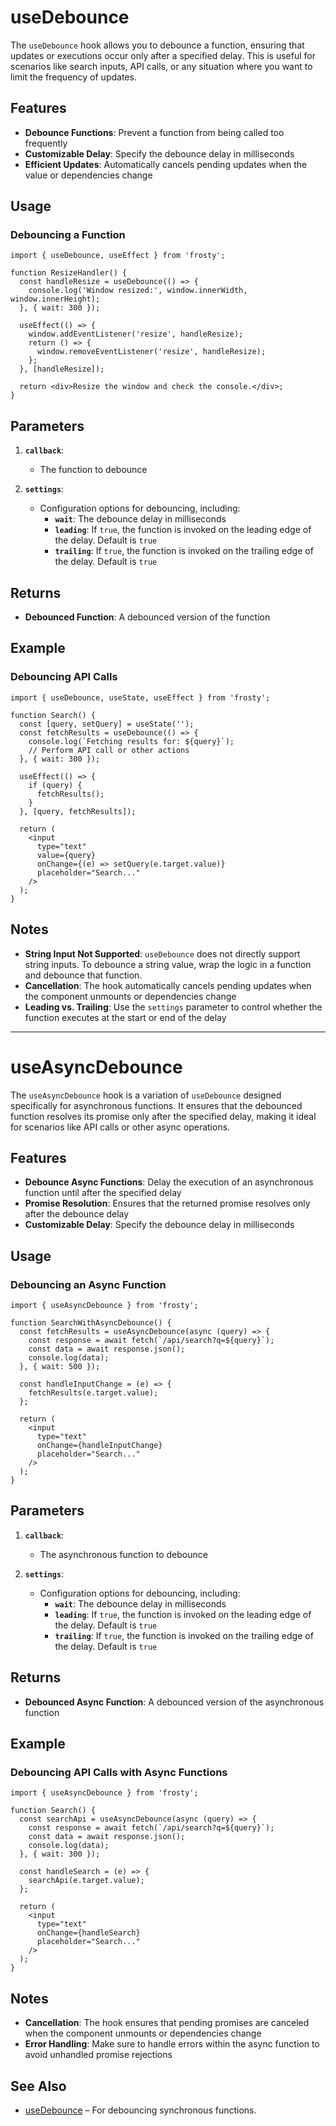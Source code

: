 # useDebounce

The `useDebounce` hook allows you to debounce a function, ensuring that updates or executions occur only after a specified delay. This is useful for scenarios like search inputs, API calls, or any situation where you want to limit the frequency of updates.

## Features

- **Debounce Functions**: Prevent a function from being called too frequently
- **Customizable Delay**: Specify the debounce delay in milliseconds
- **Efficient Updates**: Automatically cancels pending updates when the value or dependencies change

## Usage

### Debouncing a Function

```tsx
import { useDebounce, useEffect } from 'frosty';

function ResizeHandler() {
  const handleResize = useDebounce(() => {
    console.log('Window resized:', window.innerWidth, window.innerHeight);
  }, { wait: 300 });

  useEffect(() => {
    window.addEventListener('resize', handleResize);
    return () => {
      window.removeEventListener('resize', handleResize);
    };
  }, [handleResize]);

  return <div>Resize the window and check the console.</div>;
}
```

## Parameters

1. **`callback`**:  
   - The function to debounce

2. **`settings`**:  
   - Configuration options for debouncing, including:
     - **`wait`**: The debounce delay in milliseconds
     - **`leading`**: If `true`, the function is invoked on the leading edge of the delay. Default is `true`
     - **`trailing`**: If `true`, the function is invoked on the trailing edge of the delay. Default is `true`

## Returns

- **Debounced Function**: A debounced version of the function

## Example

### Debouncing API Calls

```tsx
import { useDebounce, useState, useEffect } from 'frosty';

function Search() {
  const [query, setQuery] = useState('');
  const fetchResults = useDebounce(() => {
    console.log(`Fetching results for: ${query}`);
    // Perform API call or other actions
  }, { wait: 300 });

  useEffect(() => {
    if (query) {
      fetchResults();
    }
  }, [query, fetchResults]);

  return (
    <input
      type="text"
      value={query}
      onChange={(e) => setQuery(e.target.value)}
      placeholder="Search..."
    />
  );
}
```

## Notes

- **String Input Not Supported**: `useDebounce` does not directly support string inputs. To debounce a string value, wrap the logic in a function and debounce that function.
- **Cancellation**: The hook automatically cancels pending updates when the component unmounts or dependencies change
- **Leading vs. Trailing**: Use the `settings` parameter to control whether the function executes at the start or end of the delay

---

# useAsyncDebounce

The `useAsyncDebounce` hook is a variation of `useDebounce` designed specifically for asynchronous functions. It ensures that the debounced function resolves its promise only after the specified delay, making it ideal for scenarios like API calls or other async operations.

## Features

- **Debounce Async Functions**: Delay the execution of an asynchronous function until after the specified delay
- **Promise Resolution**: Ensures that the returned promise resolves only after the debounce delay
- **Customizable Delay**: Specify the debounce delay in milliseconds

## Usage

### Debouncing an Async Function

```tsx
import { useAsyncDebounce } from 'frosty';

function SearchWithAsyncDebounce() {
  const fetchResults = useAsyncDebounce(async (query) => {
    const response = await fetch(`/api/search?q=${query}`);
    const data = await response.json();
    console.log(data);
  }, { wait: 500 });

  const handleInputChange = (e) => {
    fetchResults(e.target.value);
  };

  return (
    <input
      type="text"
      onChange={handleInputChange}
      placeholder="Search..."
    />
  );
}
```

## Parameters

1. **`callback`**:  
   - The asynchronous function to debounce

2. **`settings`**:  
   - Configuration options for debouncing, including:
     - **`wait`**: The debounce delay in milliseconds
     - **`leading`**: If `true`, the function is invoked on the leading edge of the delay. Default is `true`
     - **`trailing`**: If `true`, the function is invoked on the trailing edge of the delay. Default is `true`

## Returns

- **Debounced Async Function**: A debounced version of the asynchronous function

## Example

### Debouncing API Calls with Async Functions

```tsx
import { useAsyncDebounce } from 'frosty';

function Search() {
  const searchApi = useAsyncDebounce(async (query) => {
    const response = await fetch(`/api/search?q=${query}`);
    const data = await response.json();
    console.log(data);
  }, { wait: 300 });

  const handleSearch = (e) => {
    searchApi(e.target.value);
  };

  return (
    <input
      type="text"
      onChange={handleSearch}
      placeholder="Search..."
    />
  );
}
```

## Notes

- **Cancellation**: The hook ensures that pending promises are canceled when the component unmounts or dependencies change
- **Error Handling**: Make sure to handle errors within the async function to avoid unhandled promise rejections

## See Also

- [useDebounce](#useDebounce) – For debouncing synchronous functions.